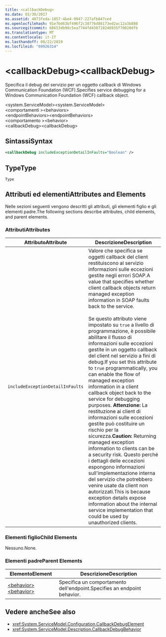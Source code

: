```yaml
---
title: <callbackDebug>
ms.date: 03/30/2017
ms.assetid: 4073feda-1857-4be4-9947-227afb847ced
ms.openlocfilehash: 91e7bd63bf496f2c38776d88173ed2ac12a3b888
ms.sourcegitcommit: 68653db98c5ea7744fd438710248935f70020dfb
ms.translationtype: MT
ms.contentlocale: it-IT
ms.lasthandoff: 08/22/2019
ms.locfileid: "69926314"
---
```

# <a name="callbackdebug"></a><span data-ttu-id="91f68-101">\<callbackDebug></span><span class="sxs-lookup"><span data-stu-id="91f68-101">\<callbackDebug></span></span>
<span data-ttu-id="91f68-102">Specifica il debug del servizio per un oggetto callback di Windows Communication Foundation (WCF).</span><span class="sxs-lookup"><span data-stu-id="91f68-102">Specifies service debugging for a Windows Communication Foundation (WCF) callback object.</span></span>  
  
 <span data-ttu-id="91f68-103">\<system.ServiceModel></span><span class="sxs-lookup"><span data-stu-id="91f68-103">\<system.ServiceModel></span></span>  
<span data-ttu-id="91f68-104">\<comportamenti ></span><span class="sxs-lookup"><span data-stu-id="91f68-104">\<behaviors></span></span>  
<span data-ttu-id="91f68-105">\<endpointBehaviors></span><span class="sxs-lookup"><span data-stu-id="91f68-105">\<endpointBehaviors></span></span>  
<span data-ttu-id="91f68-106">\<comportamento ></span><span class="sxs-lookup"><span data-stu-id="91f68-106">\<behavior></span></span>  
<span data-ttu-id="91f68-107">\<callbackDebug></span><span class="sxs-lookup"><span data-stu-id="91f68-107">\<callbackDebug></span></span>  
  
## <a name="syntax"></a><span data-ttu-id="91f68-108">Sintassi</span><span class="sxs-lookup"><span data-stu-id="91f68-108">Syntax</span></span>  
  
```xml  
<callbackDebug includeExceptionDetailInFaults="Boolean" />
```  
  
## <a name="type"></a><span data-ttu-id="91f68-109">Type</span><span class="sxs-lookup"><span data-stu-id="91f68-109">Type</span></span>  
 `Type`  
  
## <a name="attributes-and-elements"></a><span data-ttu-id="91f68-110">Attributi ed elementi</span><span class="sxs-lookup"><span data-stu-id="91f68-110">Attributes and Elements</span></span>  
 <span data-ttu-id="91f68-111">Nelle sezioni seguenti vengono descritti gli attributi, gli elementi figlio e gli elementi padre.</span><span class="sxs-lookup"><span data-stu-id="91f68-111">The following sections describe attributes, child elements, and parent elements.</span></span>  
  
### <a name="attributes"></a><span data-ttu-id="91f68-112">Attributi</span><span class="sxs-lookup"><span data-stu-id="91f68-112">Attributes</span></span>  
  
|<span data-ttu-id="91f68-113">Attributo</span><span class="sxs-lookup"><span data-stu-id="91f68-113">Attribute</span></span>|<span data-ttu-id="91f68-114">Descrizione</span><span class="sxs-lookup"><span data-stu-id="91f68-114">Description</span></span>|  
|---------------|-----------------|  
|`includeExceptionDetailInFaults`|<span data-ttu-id="91f68-115">Valore che specifica se oggetti callback del client restituiscono al servizio informazioni sulle eccezioni gestite negli errori SOAP.</span><span class="sxs-lookup"><span data-stu-id="91f68-115">A value that specifies whether client callback objects return managed exception information in SOAP faults back to the service.</span></span><br /><br /> <span data-ttu-id="91f68-116">Se questo attributo viene impostato su `true` a livello di programmazione, è possibile abilitare il flusso di informazioni sulle eccezioni gestite in un oggetto callback del client nel servizio a fini di debug.</span><span class="sxs-lookup"><span data-stu-id="91f68-116">If you set this attribute to `true` programmatically, you can enable the flow of managed exception information in a client callback object back to the service for debugging purposes.</span></span> <span data-ttu-id="91f68-117">**Attenzione:**  La restituzione ai client di informazioni sulle eccezioni gestite può costituire un rischio per la sicurezza.</span><span class="sxs-lookup"><span data-stu-id="91f68-117">**Caution:**  Returning managed exception information to clients can be a security risk.</span></span> <span data-ttu-id="91f68-118">Questo perché i dettagli delle eccezioni espongono informazioni sull'implementazione interna del servizio che potrebbero venire usate da client non autorizzati.</span><span class="sxs-lookup"><span data-stu-id="91f68-118">This is because exception details expose information about the internal service implementation that could be used by unauthorized clients.</span></span>|  
  
### <a name="child-elements"></a><span data-ttu-id="91f68-119">Elementi figlio</span><span class="sxs-lookup"><span data-stu-id="91f68-119">Child Elements</span></span>  
 <span data-ttu-id="91f68-120">Nessuno.</span><span class="sxs-lookup"><span data-stu-id="91f68-120">None.</span></span>  
  
### <a name="parent-elements"></a><span data-ttu-id="91f68-121">Elementi padre</span><span class="sxs-lookup"><span data-stu-id="91f68-121">Parent Elements</span></span>  
  
|<span data-ttu-id="91f68-122">Elemento</span><span class="sxs-lookup"><span data-stu-id="91f68-122">Element</span></span>|<span data-ttu-id="91f68-123">Descrizione</span><span class="sxs-lookup"><span data-stu-id="91f68-123">Description</span></span>|  
|-------------|-----------------|  
|[<span data-ttu-id="91f68-124">\<behavior></span><span class="sxs-lookup"><span data-stu-id="91f68-124">\<behavior></span></span>](behavior-of-endpointbehaviors.md)|<span data-ttu-id="91f68-125">Specifica un comportamento dell'endpoint.</span><span class="sxs-lookup"><span data-stu-id="91f68-125">Specifies an endpoint behavior.</span></span>|  
  
## <a name="see-also"></a><span data-ttu-id="91f68-126">Vedere anche</span><span class="sxs-lookup"><span data-stu-id="91f68-126">See also</span></span>

- <xref:System.ServiceModel.Configuration.CallbackDebugElement>
- <xref:System.ServiceModel.Description.CallbackDebugBehavior>
